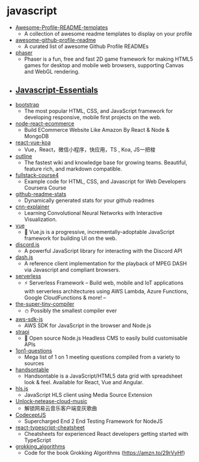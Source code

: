 # javascript
- [Awesome-Profile-README-templates](https://github.com/kautukkundan/Awesome-Profile-README-templates)
  - A collection of awesome readme templates to display on your profile
- [awesome-github-profile-readme](https://github.com/abhisheknaiidu/awesome-github-profile-readme)
  - A curated list of awesome Github Profile READMEs
- [phaser](https://github.com/photonstorm/phaser)
  - Phaser is a fun, free and fast 2D game framework for making HTML5 games for desktop and mobile web browsers, supporting Canvas and WebGL rendering.
- [Javascript-Essentials](https://github.com/LetsUpgrade/Javascript-Essentials)
  - 
- [bootstrap](https://github.com/twbs/bootstrap)
  - The most popular HTML, CSS, and JavaScript framework for developing responsive, mobile first projects on the web.
- [node-react-ecommerce](https://github.com/basir/node-react-ecommerce)
  - Build ECommerce Website Like Amazon By React & Node & MongoDB
- [react-vue-koa](https://github.com/lanzhsh/react-vue-koa)
  - Vue，React，微信小程序，快应用，TS , Koa, JS一把梭
- [outline](https://github.com/outline/outline)
  - The fastest wiki and knowledge base for growing teams. Beautiful, feature rich, and markdown compatible.
- [fullstack-course4](https://github.com/jhu-ep-coursera/fullstack-course4)
  - Example code for HTML, CSS, and Javascript for Web Developers Coursera Course
- [github-readme-stats](https://github.com/anuraghazra/github-readme-stats)
  - Dynamically generated stats for your github readmes
- [cnn-explainer](https://github.com/poloclub/cnn-explainer)
  - Learning Convolutional Neural Networks with Interactive Visualization.
- [vue](https://github.com/vuejs/vue)
  - 🖖 Vue.js is a progressive, incrementally-adoptable JavaScript framework for building UI on the web.
- [discord.js](https://github.com/discordjs/discord.js)
  - A powerful JavaScript library for interacting with the Discord API
- [dash.js](https://github.com/Dash-Industry-Forum/dash.js)
  - A reference client implementation for the playback of MPEG DASH via Javascript and compliant browsers.
- [serverless](https://github.com/serverless/serverless)
  - ⚡ Serverless Framework – Build web, mobile and IoT applications with serverless architectures using AWS Lambda, Azure Functions, Google CloudFunctions & more! –
- [the-super-tiny-compiler](https://github.com/jamiebuilds/the-super-tiny-compiler)
  - ⛄ Possibly the smallest compiler ever
- [aws-sdk-js](https://github.com/aws/aws-sdk-js)
  - AWS SDK for JavaScript in the browser and Node.js
- [strapi](https://github.com/strapi/strapi)
  - 🚀 Open source Node.js Headless CMS to easily build customisable APIs
- [1on1-questions](https://github.com/VGraupera/1on1-questions)
  - Mega list of 1 on 1 meeting questions compiled from a variety to sources
- [handsontable](https://github.com/handsontable/handsontable)
  - Handsontable is a JavaScript/HTML5 data grid with spreadsheet look & feel. Available for React, Vue and Angular.
- [hls.js](https://github.com/video-dev/hls.js)
  - JavaScript HLS client using Media Source Extension
- [Unlock-netease-cloud-music](https://github.com/meng-chuan/Unlock-netease-cloud-music)
  - 解锁网易云音乐客户端变灰歌曲
- [CodeceptJS](https://github.com/codeceptjs/CodeceptJS)
  - Supercharged End 2 End Testing Framework for NodeJS
- [react-typescript-cheatsheet](https://github.com/typescript-cheatsheets/react-typescript-cheatsheet)
  - Cheatsheets for experienced React developers getting started with TypeScript
- [grokking_algorithms](https://github.com/egonSchiele/grokking_algorithms)
  - Code for the book Grokking Algorithms (https://amzn.to/29rVyHf)
